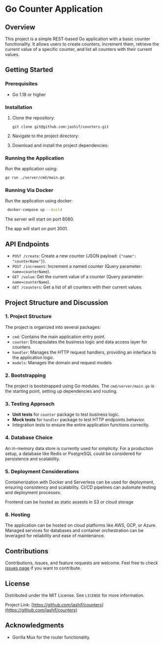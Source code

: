 # Go Counter Application

## Overview

This project is a simple REST-based Go application with a basic counter functionality. It allows users to create counters, increment them, retrieve the current value of a specific counter, and list all counters with their current values.

## Getting Started

### Prerequisites

- Go 1.18 or higher

### Installation

1. Clone the repository:

   ```
   git clone git@github.com:jashif/counters.git

   ```

2. Navigate to the project directory:
3. Download and install the project dependencies:

### Running the Application

Run the application using:

```bash
go run ./server/cmd/main.go
```

### Running Via Docker

Run the application using docker:

```bash
 docker-compose up --build
```

The server will start on port 8080.

The app will start on port 3001.

## API Endpoints

- `POST /create`: Create a new counter (JSON payload: `{"name": "counterName"}`).
- `POST /increment`: Increment a named counter (Query parameter: `name=counterName`).
- `GET /value`: Get the current value of a counter (Query parameter: `name=counterName`).
- `GET /counters`: Get a list of all counters with their current values.

## Project Structure and Discussion

### 1. Project Structure

The project is organized into several packages:

- `cmd`: Contains the main application entry point.
- `counter`: Encapsulates the business logic and data access layer for counters.
- `handler`: Manages the HTTP request handlers, providing an interface to the application logic.
- `models`: Manages the domain and request models

### 2. Bootstrapping

The project is bootstrapped using Go modules. The `cmd/server/main.go` is the starting point, setting up dependencies and routing.

### 3. Testing Approach

- **Unit tests** for `counter` package to test business logic.
- **Mock tests** for `handler` package to test HTTP endpoints behavior.
- Integration tests to ensure the entire application functions correctly.

### 4. Database Choice

An in-memory data store is currently used for simplicity. For a production setup, a database like Redis or PostgreSQL could be considered for persistence and scalability.

### 5. Deployment Considerations

Containerization with Docker and Serverless can be used for deployment, ensuring consistency and scalability. CI/CD pipelines can automate testing and deployment processes.

Frontend can be hosted as static assests in S3 or cloud storage

### 6. Hosting

The application can be hosted on cloud platforms like AWS, GCP, or Azure. Managed services for databases and container orchestration can be leveraged for reliability and ease of maintenance.

## Contributions

Contributions, issues, and feature requests are welcome. Feel free to check [issues page](link-to-your-issue-page) if you want to contribute.

## License

Distributed under the MIT License. See `LICENSE` for more information.

Project Link: [https://github.com/jashif/counters](https://github.com/jashif/counters)

## Acknowledgments

- Gorilla Mux for the router functionality.
